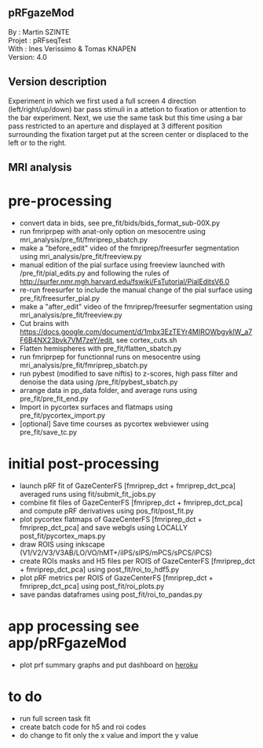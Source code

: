 ## pRFgazeMod

By :      Martin SZINTE<br/>
Projet :  pRFseqTest<br/>
With :    Ines Verissimo & Tomas KNAPEN<br/>
Version:  4.0<br/>

## Version description

Experiment in which we first used a full screen 4 direction (left/right/up/down)
bar pass stimuli in a attetion to fixation or attention to the bar experiment.
Next, we use the same task but this time using a bar pass restricted to an aperture and 
displayed at 3 different position surrounding the fixation target put at the screen center 
or displaced to the left or to the right.

## MRI analysis

# pre-processing
* convert data in bids, see pre_fit/bids/bids_format_sub-00X.py
* run fmriprpep with anat-only option on mesocentre using mri_analysis/pre_fit/fmriprep_sbatch.py<br/>
* make a "before_edit" video of the fmriprep/freesurfer segmentation using mri_analysis/pre_fit/freeview.py<br>
* manual edition of the pial surface using freeview launched with /pre_fit/pial_edits.py and following the rules of http://surfer.nmr.mgh.harvard.edu/fswiki/FsTutorial/PialEditsV6.0 <br/>
* re-run freesurfer to include the manual change of the pial surface using pre_fit/freesurfer_pial.py<br/>
* make a "after_edit" video of the fmriprep/freesurfer segmentation using mri_analysis/pre_fit/freeview.py<br>
* Cut brains with https://docs.google.com/document/d/1mbx3EzTEYr4MIROWbgyklW_a7F6B4NX23bvk7VM7zeY/edit, see cortex_cuts.sh<br/>
* Flatten hemispheres with pre_fit/flatten_sbatch.py<br/>
* run fmriprpep for functionnal runs on mesocentre using mri_analysis/pre_fit/fmriprep_sbatch.py<br/>
* run pybest (modified to save niftis) to z-scores, high pass filter and denoise the data using /pre_fit/pybest_sbatch.py
* arrange data in pp_data folder, and average runs using pre_fit/pre_fit_end.py
* Import in pycortex surfaces and flatmaps using pre_fit/pycortex_import.py
* [optional] Save time courses as pycortex webviewer using pre_fit/save_tc.py

# initial post-processing
* launch pRF fit of GazeCenterFS [fmriprep_dct + fmriprep_dct_pca] averaged runs using fit/submit_fit_jobs.py
* combine fit files of GazeCenterFS [fmriprep_dct + fmriprep_dct_pca] and compute pRF derivatives using pos_fit/post_fit.py
* plot pycortex flatmaps of GazeCenterFS [fmriprep_dct + fmriprep_dct_pca] and save webgls using LOCALLY post_fit/pycortex_maps.py
* draw ROIS using inkscape (V1/V2/V3/V3AB/LO/VO/hMT+/iIPS/sIPS/mPCS/sPCS/iPCS)
* create ROIs masks and H5 files per ROIS of GazeCenterFS [fmriprep_dct + fmriprep_dct_pca] using post_fit/roi_to_hdf5.py
* plot pRF metrics per ROIS of GazeCenterFS [fmriprep_dct + fmriprep_dct_pca] using post_fit/roi_plots.py
* save pandas dataframes using post_fit/roi_to_pandas.py

#  app processing see app/pRFgazeMod
* plot prf summary graphs and put dashboard on [heroku](https://prfgazemod.herokuapp.com/apps/prf_app)

# to do
* run full screen task fit
* create batch code for h5 and roi codes
* do change to fit only the x value and import the y value